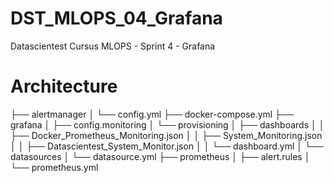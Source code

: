 # DST_MLOPS_04_Grafana
Datascientest Cursus MLOPS - Sprint 4 - Grafana

# Architecture
├── alertmanager
│   └── config.yml
├── docker-compose.yml
├── grafana
│   ├── config.monitoring
│   └── provisioning
│       ├── dashboards
│       │   ├── Docker_Prometheus_Monitoring.json
│       │   ├── System_Monitoring.json
│       │   ├── Datascientest_System_Monitor.json
│       │   └── dashboard.yml
│       └── datasources
│           └── datasource.yml
├── prometheus
│   ├── alert.rules
│   └── prometheus.yml